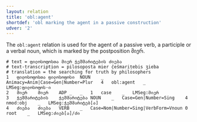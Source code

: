 ```yaml
---
layout: relation
title: 'obl:agent'
shortdef: 'obl marking the agent in a passive construction'
udver: '2'
---
```


The `obl:agent` relation is used for the agent of a passive verb, a participle or a verbal noun, which is marked by the postposition მიერ.

~~~ conllu
# text = ფილოსოფოსთა მიერ ჭეშმარიტების ძიება
# text-transcription = pilosoposta mier č̣ešmariṭebis ʒieba
# translation = the searching for truth by philosophers
1	ფილოსოფოსთა	ფილოსოფოსი	NOUN	_	Animacy=Anim|Case=Gen|Number=Plur	4	obl:agent	_	LMSeg:ფილოსოფოს·ი
2	მიერ	მიერ	ADP	_	_	1	case	_	LMSeg:მიერ
3	ჭეშმარიტების	ჭეშმარიტება	NOUN	_	Case=Gen|Number=Sing	4	nmod:obj	_	LMSeg:ჭეშმარიტებ[ა]
4	ძიება	ძიება	VERB	_	Case=Nom|Number=Sing|VerbForm=Vnoun	0	root	_	LMSeg:ძიებ[ა]/ძი

~~~
<!-- Interlanguage links updated Po 11. listopadu 2024, 20:11:14 CET -->
